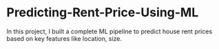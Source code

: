 # Predicting-Rent-Price-Using-ML
In this project, I built a complete ML pipeline to predict house rent prices based on key features like location, size.

